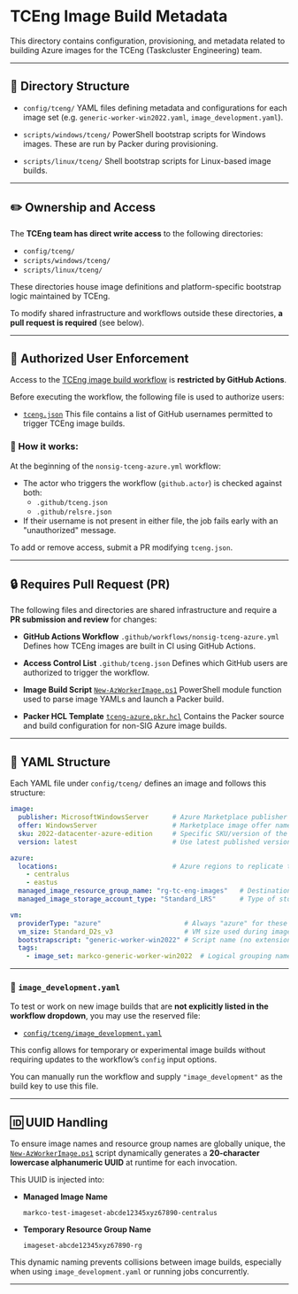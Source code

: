# TCEng Image Build Metadata

This directory contains configuration, provisioning, and metadata related to building Azure images for the TCEng (Taskcluster Engineering) team.

---

## 📁 Directory Structure

- `config/tceng/`
  YAML files defining metadata and configurations for each image set (e.g. `generic-worker-win2022.yaml`, `image_development.yaml`).

- `scripts/windows/tceng/`
  PowerShell bootstrap scripts for Windows images. These are run by Packer during provisioning.

- `scripts/linux/tceng/`
  Shell bootstrap scripts for Linux-based image builds.

---

## ✏️ Ownership and Access

The **TCEng team has direct write access** to the following directories:
- `config/tceng/`
- `scripts/windows/tceng/`
- `scripts/linux/tceng/`

These directories house image definitions and platform-specific bootstrap logic maintained by TCEng.

To modify shared infrastructure and workflows outside these directories, **a pull request is required** (see below).

---

## 🔐 Authorized User Enforcement

Access to the [TCEng image build workflow](https://github.com/mozilla-platform-ops/worker-images/blob/main/.github/workflows/nonsig-tceng-azure.yml) is **restricted by GitHub Actions**.

Before executing the workflow, the following file is used to authorize users:

- [`tceng.json`](https://github.com/mozilla-platform-ops/worker-images/blob/main/.github/tceng.json)
  This file contains a list of GitHub usernames permitted to trigger TCEng image builds.

### 🔎 How it works:

At the beginning of the `nonsig-tceng-azure.yml` workflow:
- The actor who triggers the workflow (`github.actor`) is checked against both:
  - `.github/tceng.json`
  - `.github/relsre.json`
- If their username is not present in either file, the job fails early with an "unauthorized" message.

To add or remove access, submit a PR modifying `tceng.json`.

---

## 🔒 Requires Pull Request (PR)

The following files and directories are shared infrastructure and require a **PR submission and review** for changes:

- **GitHub Actions Workflow**
  `.github/workflows/nonsig-tceng-azure.yml`
  Defines how TCEng images are built in CI using GitHub Actions.

- **Access Control List**
  `.github/tceng.json`
  Defines which GitHub users are authorized to trigger the workflow.

- **Image Build Script**
  [`New-AzWorkerImage.ps1`](https://github.com/mozilla-platform-ops/worker-images/blob/main/bin/WorkerImages/Public/New-AzWorkerImage.ps1)
  PowerShell module function used to parse image YAMLs and launch a Packer build.

- **Packer HCL Template**
  [`tceng-azure.pkr.hcl`](https://github.com/mozilla-platform-ops/worker-images/blob/main/packer/tceng-azure.pkr.hcl)
  Contains the Packer source and build configuration for non-SIG Azure image builds.

---

## 🧾 YAML Structure

Each YAML file under `config/tceng/` defines an image and follows this structure:

```yaml
image:
  publisher: MicrosoftWindowsServer      # Azure Marketplace publisher
  offer: WindowsServer                   # Marketplace image offer name
  sku: 2022-datacenter-azure-edition     # Specific SKU/version of the OS image
  version: latest                        # Use latest published version

azure:
  locations:                             # Azure regions to replicate the image to
    - centralus
    - eastus
  managed_image_resource_group_name: "rg-tc-eng-images"   # Destination image resource group
  managed_image_storage_account_type: "Standard_LRS"      # Type of storage for managed image

vm:
  providerType: "azure"                     # Always "azure" for these builds
  vm_size: Standard_D2s_v3                  # VM size used during image build
  bootstrapscript: "generic-worker-win2022" # Script name (no extension) located in scripts/windows/tceng/
  tags:
    - image_set: markco-generic-worker-win2022  # Logical grouping name, used for tagging
```

---

### 🧪 `image_development.yaml`

To test or work on new image builds that are **not explicitly listed in the workflow dropdown**, you may use the reserved file:

- [`config/tceng/image_development.yaml`](https://github.com/mozilla-platform-ops/worker-images/blob/main/config/tceng/image%20_development.yaml)

This config allows for temporary or experimental image builds without requiring updates to the workflow’s `config` input options.

You can manually run the workflow and supply `"image_development"` as the build key to use this file.

---

## 🆔 UUID Handling

To ensure image names and resource group names are globally unique, the [`New-AzWorkerImage.ps1`](https://github.com/mozilla-platform-ops/worker-images/blob/main/bin/WorkerImages/Public/New-AzWorkerImage.ps1) script dynamically generates a **20-character lowercase alphanumeric UUID** at runtime for each invocation.

This UUID is injected into:

- **Managed Image Name**
  ```plaintext
  markco-test-imageset-abcde12345xyz67890-centralus
  ```

- **Temporary Resource Group Name**
  ```plaintext
  imageset-abcde12345xyz67890-rg
  ```

This dynamic naming prevents collisions between image builds, especially when using `image_development.yaml` or running jobs concurrently.

---